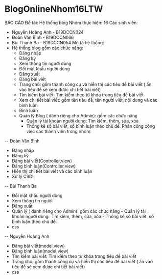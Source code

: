 # BlogOnlineNhom16LTW
BÁO CÁO
Đề tài: Hệ thống blog
Nhóm thực hiện: 16
Các sinh viên: 
- Nguyễn Hoàng Anh - B19DCCN024
- Đoàn Văn Bình - B19DCCN066
- Bùi Thanh Ba – B19DCCN054
Mô tả hệ thống:
- Hệ thống blog gồm các chức năng:
    + Đăng nhập
    + Đăng ký 
    + Xem thông tin người dùng
    + Đổi mật khẩu người dùng
    + Đăng xuất
    + Đăng bài viết
    + Trang chủ: gồm thanh công cụ và hiển thị các tiêu đề bài viết ( ấn vào tiêu đề sẽ xem được chi tiết bài viết)
    + Tìm kiếm bài viết: Tìm kiếm theo từ khóa trong tiêu đề bài viết
    + Xem chi tiết bài viết: gồm tên tiêu đề, tên người viết, nội dung và các bình luận
    + Bình luận
    + Quản lý Blog ( dành riêng cho Admin): gồm các chức năng
        - Quản lý tài khoản người dùng: Tìm kiếm, thêm, sửa, xóa
        - Thống kê số bài viết, số bình luận theo chủ đề.
Phân công công việc các thành viên trong nhóm:

-- Đoàn Văn Bình
+ Đăng nhập
+ Đăng ký
+ Đăng bài viết(Controller,view)
+ Đăng bình luận(Controller,view)
+ Hiển thị chi tiết bài viết và các bình luận
+ Xử lý CSDL

-- Bùi Thanh Ba
+ Đổi mật khẩu người dùng
+ Xem thông tin người
+ Đăng xuất
+ Quản lý ( dành riêng cho Admin): gồm các chức năng
        - Quản lý tài khoản người dùng: Tìm kiếm, thêm, sửa, xóa
        - Thống kê số bài viết, số bình luận theo chủ đề.
+ css

-- Nguyễn Hoàng Anh
+ Đăng bài viết(model,view)
+ Đăng bình luận(model,view)
+ Tìm kiếm bài viết: Tìm kiếm theo từ khóa trong tiêu đề bài viết
+ Trang chủ: gồm thanh công cụ và hiển thị các tiêu đề bài viết ( ấn vào tiêu đề sẽ xem được chi tiết bài viết)
+ css
